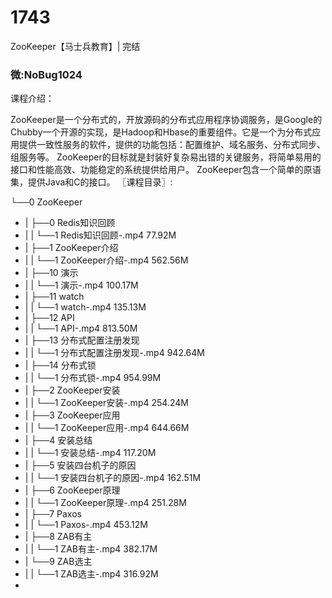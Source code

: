 # 1743
ZooKeeper【马士兵教育】| 完结
### 微:NoBug1024 


课程介绍：

ZooKeeper是一个分布式的，开放源码的分布式应用程序协调服务，是Google的Chubby一个开源的实现，是Hadoop和Hbase的重要组件。它是一个为分布式应用提供一致性服务的软件，提供的功能包括：配置维护、域名服务、分布式同步、组服务等。
ZooKeeper的目标就是封装好复杂易出错的关键服务，将简单易用的接口和性能高效、功能稳定的系统提供给用户。
ZooKeeper包含一个简单的原语集，提供Java和C的接口。
〖课程目录〗:

└──0 ZooKeeper  
- |   ├──0 Redis知识回顾  
- |   |   └──1 Redis知识回顾-.mp4  77.92M
- |   ├──1 ZooKeeper介绍  
- |   |   └──1 ZooKeeper介绍-.mp4  562.56M
- |   ├──10 演示  
- |   |   └──1 演示-.mp4  100.17M
- |   ├──11 watch  
- |   |   └──1 watch-.mp4  135.13M
- |   ├──12 API  
- |   |   └──1 API-.mp4  813.50M
- |   ├──13 分布式配置注册发现  
- |   |   └──1 分布式配置注册发现-.mp4  942.64M
- |   ├──14 分布式锁  
- |   |   └──1 分布式锁-.mp4  954.99M
- |   ├──2 ZooKeeper安装  
- |   |   └──1 ZooKeeper安装-.mp4  254.24M
- |   ├──3 ZooKeeper应用  
- |   |   └──1 ZooKeeper应用-.mp4  644.66M
- |   ├──4 安装总结  
- |   |   └──1 安装总结-.mp4  117.20M
- |   ├──5 安装四台机子的原因  
- |   |   └──1 安装四台机子的原因-.mp4  162.51M
- |   ├──6 ZooKeeper原理  
- |   |   └──1 ZooKeeper原理-.mp4  251.28M
- |   ├──7 Paxos  
- |   |   └──1 Paxos-.mp4  453.12M
- |   ├──8 ZAB有主  
- |   |   └──1 ZAB有主-.mp4  382.17M
- |   └──9 ZAB选主  
- |   |   └──1 ZAB选主-.mp4  316.92M
- 
